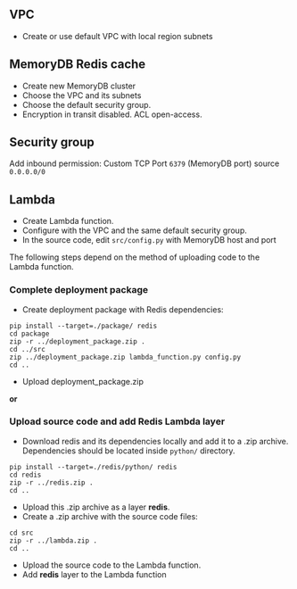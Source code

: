 ## VPC
- Create or use default VPC with local region subnets

## MemoryDB Redis cache

- Create new MemoryDB cluster
- Choose the VPC and its subnets
- Choose the default security group.
- Encryption in transit disabled. ACL open-access.

## Security group
Add inbound permission: Custom TCP Port `6379` (MemoryDB port) source `0.0.0.0/0`

## Lambda

- Create Lambda function.
- Configure with the VPC and the same default security group.
- In the source code, edit `src/config.py` with MemoryDB host and port

The following steps depend on the method of uploading
code to the Lambda function.

### Complete deployment package

- Create deployment package with Redis dependencies:
```
pip install --target=./package/ redis
cd package
zip -r ../deployment_package.zip .
cd ../src
zip ../deployment_package.zip lambda_function.py config.py
cd ..
```

- Upload deployment_package.zip

**or**

### Upload source code and add Redis Lambda layer

- Download redis and its dependencies locally
and add it to a .zip archive. Dependencies should
be located inside `python/` directory.

```
pip install --target=./redis/python/ redis
cd redis
zip -r ../redis.zip .
cd ..
```

- Upload this .zip archive as a layer **redis**.
- Create a .zip archive with the source code files:
```
cd src
zip -r ../lambda.zip .
cd ..
```
- Upload the source code to the Lambda function.
- Add **redis** layer to the Lambda function